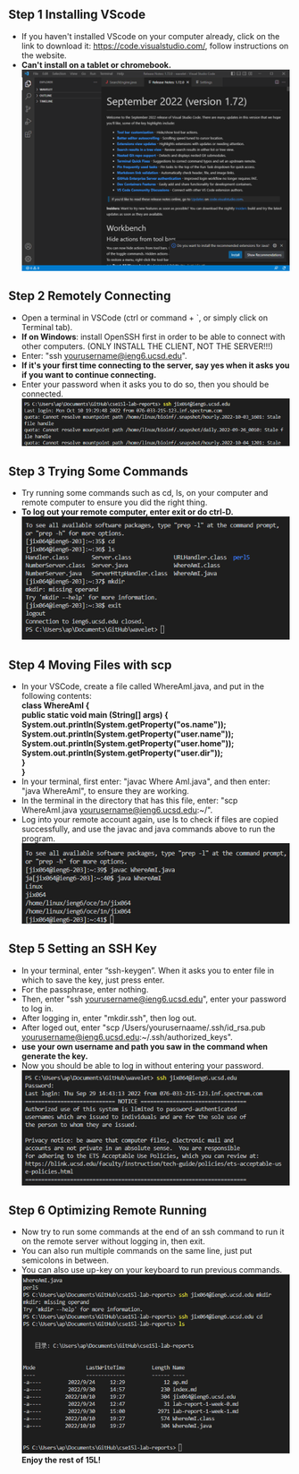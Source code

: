 ## Step 1 Installing VScode
- If you haven't installed VScode on your computer already, click on the link to download it: https://code.visualstudio.com/, follow instructions on the website.
- **Can't install on a tablet or chromebook.** <br/>
 ![image](Image1.png)
## Step 2 Remotely Connecting
- Open a terminal in VSCode (ctrl or command + `, or simply click on Terminal tab). 
- **If on Windows**: install OpenSSH first in order to be able to connect with other computers. (ONLY INSTALL THE CLIENT, NOT THE SERVER!!!)
- Enter: "ssh yourusername@ieng6.ucsd.edu". 
- **If it's your first time connecting to the server, say yes when it asks you if you want to continue connecting.** 
- Enter your password when it asks you to do so, then you should be connected. <br/>
![image](Image2.png)
## Step 3 Trying Some Commands
- Try running some commands such as cd, ls, on your computer and remote computer to ensure you did the right thing. 
- **To log out your remote computer, enter exit or do ctrl-D.** <br/>
![image](Image3.png)
## Step 4 Moving Files with scp
- In your VSCode, create a file called WhereAmI.java, and put in the following contents:<br/>
**class WhereAmI { <br/>
  public static void main (String[] args) { <br/>
    System.out.println(System.getProperty("os.name")); <br/>
    System.out.println(System.getProperty("user.name")); <br/>
    System.out.println(System.getProperty("user.home")); <br/>
    System.out.println(System.getProperty("user.dir")); <br/>
  } <br/>
}**
- In your terminal, first enter: "javac Where AmI.java", and then enter: "java WhereAmI", to ensure they are working. 
- In the terminal in the directory that has this file, enter: "scp WhereAmI.java yourusername@ieng6.ucsd.edu:~/". 
- Log into your remote account again, use ls to check if files are copied successfully, and use the javac and java commands above to run the program.  <br/> 
![image](Image4.png)
## Step 5 Setting an SSH Key
- In your terminal, enter “ssh-keygen”. When it asks you to enter file in which to save the key, just press enter. 
- For the passphrase, enter nothing. 
- Then, enter "ssh yourusername@ieng6.ucsd.edu", enter your password to log in.
- After logging in, enter "mkdir.ssh", then log out. 
- After loged out, enter "scp /Users/yourusernaame/.ssh/id_rsa.pub yourusername@ieng6.ucsd.edu:~/.ssh/authorized_keys". 
- **use your own username and path you saw in the command when generate the key.** 
- Now you should be able to log in without entering your password. <br/>
![image](Image5.png)
## Step 6 Optimizing Remote Running
- Now try to run some commands at the end of an ssh command to run it on the remote server without logging in, then exit.
- You can also run multiple commands on the same line, just put semicolons in between. 
- You can also use up-key on your keyboard to run previous commands. <br/>
![image](Image6.png)<br/>
**Enjoy the rest of 15L!**
